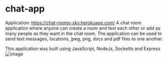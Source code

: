 # chat-app
Application: https://chat-rooms-skv.herokuapp.com/
A chat room application where anyone can create a room and text each other or add as many people as they want in the chat room.
The application can be used to send text messages, locations, jpeg, png, docx and pdf files to one another.

This application was built using JavaScript, NodeJs, SocketIo and Express
![image](https://user-images.githubusercontent.com/62788140/133013619-163409c0-791f-4573-9f27-2ec145c07f77.png)

